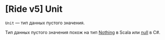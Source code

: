 # [Ride v5] Unit

`Unit` — тип данных пустого значения.

Тип данных пустого значения похож на тип [Nothing](https://www.scala-lang.org/api/2.9.1/scala/Nothing.html) в Scala или [null](https://docs.microsoft.com/en-us/dotnet/csharp/language-reference/keywords/null) в C#.
